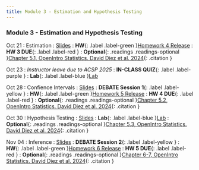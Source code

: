 ```yaml
---
title: Module 3 - Estimation and Hypothesis Testing
---
```


### Module 3 - Estimation and Hypothesis Testing

Oct 21
: Estimation
  : [Slides](#)
: **HW**{: .label .label-green }[Homework 4 Release](#)
: **HW 3 DUE**{: .label .label-red }
: **Optional**{: .readings .readings-optional }[Chapter 5.1, OpenIntro Statistics. David Diez et al. 2024](https://leanpub.com/os){: .citation }


Oct 23
: *Instructor leave due to ACSP 2025*
: **IN-CLASS QUIZ**{: .label .label-purple }
: **Lab**{: .label .label-blue }[Lab](#)

Oct 28
: Confience Intervals
  : [Slides](#)
: **DEBATE Session 1**{: .label .label-yellow }
: **HW**{: .label .label-green }[Homework 5 Release](#)
: **HW 4 DUE**{: .label .label-red }
: **Optional**{: .readings .readings-optional }[Chapter 5.2, OpenIntro Statistics. David Diez et al. 2024](https://leanpub.com/os){: .citation }


Oct 30
: Hypothesis Testing
  : [Slides](#)
: **Lab**{: .label .label-blue }[Lab](#)
: **Optional**{: .readings .readings-optional }[Chapter 5.3, OpenIntro Statistics. David Diez et al. 2024](https://leanpub.com/os){: .citation }


Nov 04
: Inference
  : [Slides](#)
: **DEBATE Session 2**{: .label .label-yellow }
: **HW**{: .label .label-green }[Homework 6 Release](#)
: **HW 5 DUE**{: .label .label-red }
: **Optional**{: .readings .readings-optional }[Chapter 6-7, OpenIntro Statistics. David Diez et al. 2024](https://leanpub.com/os){: .citation }


